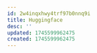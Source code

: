 ```yaml
---
id: 2w4inqxhwy4trf97b0nnq9i
title: Huggingface
desc: ''
updated: 1745599962475
created: 1745599962475
---
```

